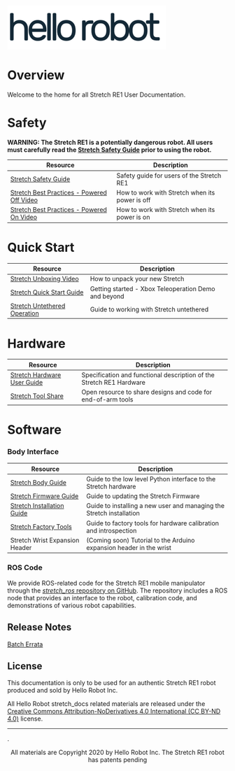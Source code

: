 ![](images/hello_robot_large_rs.png)

# Overview
Welcome to the home for all Stretch RE1 User Documentation. 

# Safety

**WARNING: The Stretch RE1 is a potentially dangerous robot. All users must carefully read the [Stretch Safety Guide](robot_safety_guide.md) prior to using the robot.**

| Resource                                                     | Description                                    |
| ------------------------------------------------------------ | ---------------------------------------------- |
| [Stretch Safety Guide](robot_safety_guide.md)                | Safety guide for users of the Stretch RE1      |
| [Stretch Best Practices - Powered Off Video](https://vimeo.com/424386241) | How to work with Stretch when its power is off |
| [Stretch Best Practices - Powered On Video](https://vimeo.com/426339574) | How to work with Stretch when its power is on  |

# Quick Start

| Resource                                                | Description                                           |
| ------------------------------------------------------- | ----------------------------------------------------- |
| [Stretch Unboxing Video](https://vimeo.com/424213333)   | How to unpack your new Stretch                        |
| [Stretch Quick Start Guide](quick_start_guide.md)       | Getting started  - Xbox Teleoperation Demo and beyond |
| [Stretch Untethered Operation](untethered_operation.md) | Guide to working with Stretch untethered              |

# Hardware

| Resource                                                     | Description                                                  |
| ------------------------------------------------------------ | ------------------------------------------------------------ |
| [Stretch Hardware User Guide](hardware_user_guide.md)        | Specification and functional description of the Stretch RE1 Hardware |
| [Stretch Tool Share](https://github.com/hello-robot/stretch_tool_share) | Open resource to share designs and code for end-of-arm tools |

# Software

### Body Interface

| Resource                                                     | Description                                                  |
| ------------------------------------------------------------ | ------------------------------------------------------------ |
| [Stretch Body Guide](stretch_body_guide.md)                  | Guide to the low level Python interface to the Stretch hardware |
| [Stretch Firmware Guide](https://github.com/hello-robot/stretch_firmware/blob/master/README.md) | Guide to updating the Stretch Firmware                       |
| [Stretch Installation Guide](https://github.com/hello-robot/stretch_install/blob/master/README.md) | Guide to installing a new user and managing the Stretch installation |
| [Stretch Factory Tools](https://github.com/hello-robot/stretch_factory/blob/master/README.md) | Guide to factory tools for hardware calibration and introspection |
| Stretch Wrist Expansion Header                               | (Coming soon) Tutorial to the Arduino expansion header in the wrist |

### ROS Code

We provide ROS-related code for the Stretch RE1 mobile manipulator through the [*stretch_ros* repository on GitHub](https://github.com/hello-robot/stretch_ros). The repository includes a ROS node that provides an interface to the robot, calibration code, and demonstrations of various robot capabilities.  

## Release Notes

[Batch Errata](batch_errata.md)

## License

This documentation is only to be used for an authentic Stretch RE1 robot produced and sold by Hello Robot Inc. 

All Hello Robot stretch_docs related materials are released under the [Creative Commons Attribution-NoDerivatives 4.0 International (CC BY-ND 4.0)](https://creativecommons.org/licenses/by-nd/4.0) license.



------
.<div align="center"> All materials are Copyright 2020 by Hello Robot Inc. The Stretch RE1 robot has patents pending</div>
